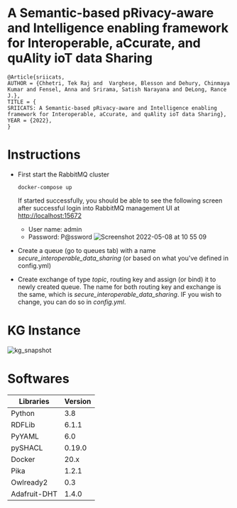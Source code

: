# A Semantic-based pRivacy-aware and Intelligence enabling framework for Interoperable, aCcurate, and quAlity ioT data Sharing

```
@Article{sriicats,
AUTHOR = {Chhetri, Tek Raj and  Varghese, Blesson and Dehury, Chinmaya Kumar and Fensel, Anna and Srirama, Satish Narayana and DeLong, Rance J.},
TITLE = {
SRIICATS: A Semantic-based pRivacy-aware and Intelligence enabling framework for Interoperable, aCcurate, and quAlity ioT data Sharing},
YEAR = {2022},  
}
```

# Instructions
- First start the RabbitMQ cluster
  ```
  docker-compose up
  ```
  If started successfully, you should be able to see the following screen after successful login into RabbitMQ management UI at [http://localhost:15672](http://localhost:15672)
  
  - User name: admin
  - Password: P@ssword
  ![Screenshot 2022-05-08 at 10 55 09](https://user-images.githubusercontent.com/52251022/167291400-11a318cc-e278-4ab0-a3b0-61cda9848a90.png)

- Create a queue (go to queues tab) with a name *secure_interoperable_data_sharing*  (or based on what you've defined in config.yml)
- Create exchange of type *topic*, routing key and assign (or bind) it to newly created queue. The name for both routing key and exchange is the same, which is *secure_interoperable_data_sharing*. IF you wish to change, you can do so in *config.yml*.

# KG Instance  

![kg_snapshot](https://user-images.githubusercontent.com/52251022/172155681-1cad2214-b187-4c21-aaf4-b29930b7bff0.png)


# Softwares
|Libraries|Version|  
|---|---| 
|Python |3.8|  
|RDFLib|6.1.1|  
|PyYAML|6.0|  
|pySHACL|0.19.0|
|Docker|20.x|
|Pika|1.2.1|
|Owlready2|0.3|
|Adafruit-DHT|1.4.0|
